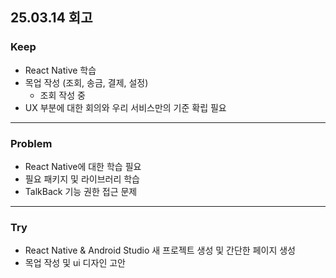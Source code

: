 ## 25.03.14 회고

### Keep
- React Native 학습 
- 목업 작성 (조회, 송금, 결제, 설정)
    - 조회 작성 중
- UX 부분에 대한 회의와 우리 서비스만의 기준 확립 필요

---

### Problem
- React Native에 대한 학습 필요
- 필요 패키지 및 라이브러리 학습
- TalkBack 기능 권한 접근 문제

---
### Try
- React Native & Android Studio 새 프로젝트 생성 및 간단한 페이지 생성
- 목업 작성 및 ui 디자인 고안